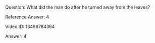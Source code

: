 Question: What did the man do after he turned away from the leaves?

Reference Answer: 4

Video ID: 13496784364

Answer: 4

